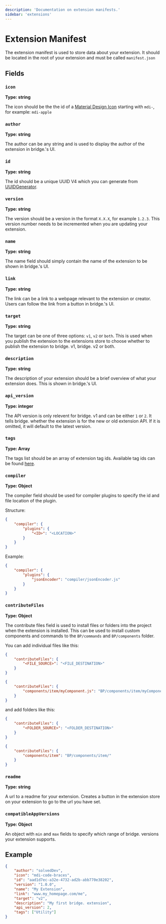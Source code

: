 ```yaml
---
description: 'Documentation on extension manifests.'
sidebar: 'extensions'
---
```


# Extension Manifest

The extension manifest is used to store data about your extension. It should be located in the root of your extension and must be called `manifest.json`

## Fields

### `icon`

**Type: string**

The icon should be the the id of a [Material Design Icon](https://materialdesignicons.com/) starting with `mdi-`, for example: `mdi-apple`

### `author`

**Type: string**

The author can be any string and is used to display the author of the extension in bridge.'s UI.

### `id`

**Type: string**

The id should be a unique UUID V4 which you can generate from [UUIDGenerator](https://www.uuidgenerator.net/).

### `version`

**Type: string**

The version should be a version in the format `X.X.X`, for example `1.2.3`. This version number needs to be incremented when you are updating your extension.

### `name`

**Type: string**

The name field should simply contain the name of the extension to be shown in bridge.'s UI.

### `link`

**Type: string**

The link can be a link to a webpage relevant to the extension or creator. Users can follow the link from a button in bridge.'s UI.

### `target`

**Type: string**

The target can be one of three options: `v1`, `v2` or `both`. This is used when you publish the extension to the extensions store to choose whether to publish the extension to bridge. v1, bridge. v2 or both.

### `description`

**Type: string**

The description of your extension should be a brief overview of what your extension does. This is shown in bridge.'s UI.

### `api_version`

**Type: integer**

The API version is only relevent for bridge. v1 and can be either `1` or `2`. It tells bridge. whether the extension is for the new or old extension API. If it is omitted, it will default to the latest version.

### `tags`

**Type: Array<string>**

The tags list should be an array of extension tag ids. Available tag ids can be found [here](https://github.com/bridge-core/editor-packages/blob/main/packages/common/extensionTags.json).

### `compiler`

**Type: Object**

The compiler field should be used for compiler plugins to specify the id and file location of the plugin.

Structure:

```json
{
	"compiler": {
		"plugins": {
			"<ID>": "<LOCATION>"
		}
	}
}
```

Example:

```json
{
	"compiler": {
		"plugins": {
			"jsonEncoder": "compiler/jsonEncoder.js"
		}
	}
}
```

### `contributeFiles`

**Type: Object**

The contribute files field is used to install files or folders into the project when the extension is installed. This can be used to install custom components and commands to the `BP/commands` and `BP/components` folder.

You can add individual files like this:

```json
{
	"contributeFiles": {
		"<FILE_SOURCE>": "<FILE_DESTINATION>"
	}
}
```

```json
{
	"contributeFiles": {
		"components/item/myComponent.js": "BP/components/item/myComponent.js"
	}
}
```

and add folders like this:

```json
{
	"contributeFiles": {
		"<FOLDER_SOURCE>": "<FOLDER_DESTINATION>"
	}
}
```

```json
{
	"contributeFiles": {
		"components/item": "BP/components/item/"
	}
}
```

### `readme`

**Type: string**

A url to a readme for your extension. Creates a button in the extension store on your extension to go to the url you have set.

### `compatibleAppVersions`

**Type: Object**

An object with `min` and `max` fields to specify which range of bridge. versions your extension supports.

## Example

```json
{
	"author": "solvedDev",
	"icon": "mdi-code-braces",
	"id": "aad1d7ec-a32e-4732-ad2b-abb770e38202",
	"version": "1.0.0",
	"name": "My Extension",
	"link": "www.my_homepage.com/me",
	"target": "v2",
	"description": "My first bridge. extension",
	"api_version": 2,
	"tags": ["Utility"]
}
```
